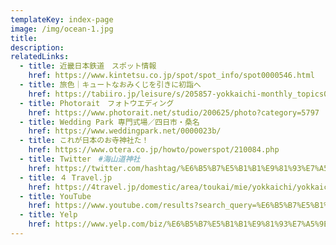 ```yaml
---
templateKey: index-page
image: /img/ocean-1.jpg
title:
description:
relatedLinks:
  - title: 近畿日本鉄道　スポット情報
    href: https://www.kintetsu.co.jp/spot/spot_info/spot0000546.html
  - title: 旅色｜キュートなおみくじを引きに初詣へ
    href: https://tabiiro.jp/leisure/s/205857-yokkaichi-monthly_topics05/
  - title: Photorait　フォトウエディング
    href: https://www.photorait.net/studio/200625/photo?category=5797
  - title: Wedding Park 専門式場／四日市・桑名
    href: https://www.weddingpark.net/0000023b/
  - title: これが日本のお寺神社た！
    href: https://www.otera.co.jp/howto/powerspot/210084.php
  - title: Twitter　#海山道神社
    href: https://twitter.com/hashtag/%E6%B5%B7%E5%B1%B1%E9%81%93%E7%A5%9E%E7%A4%BE
  - title: ４ Travel.jp
    href: https://4travel.jp/domestic/area/toukai/mie/yokkaichi/yokkaichi/event/11329462/
  - title: YouTube
    href: https://www.youtube.com/results?search_query=%E6%B5%B7%E5%B1%B1%E9%81%93%E7%A5%9E%E7%A4%BE
  - title: Yelp
    href: https://www.yelp.com/biz/%E6%B5%B7%E5%B1%B1%E9%81%93%E7%A5%9E%E7%A4%BE-%E5%9B%9B%E6%97%A5%E5%B8%82%E5%B8%82
---
```

